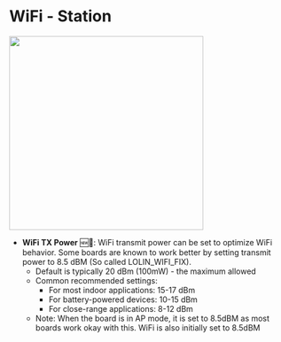 # WiFi - Station

<img width="350" src="https://github.com/user-attachments/assets/0be091ab-1bd6-46c9-a766-e8b6b4cbb616" />

* **WiFi TX Power** 🆕🌙: WiFi transmit power can be set to optimize WiFi behavior. Some boards are known to work better by setting transmit power to 8.5 dBM (So called LOLIN_WIFI_FIX).
    * Default is typically 20 dBm (100mW) - the maximum allowed
    * Common recommended settings:
	    * For most indoor applications: 15-17 dBm
	    * For battery-powered devices: 10-15 dBm
	    * For close-range applications: 8-12 dBm
    * Note: When the board is in AP mode, it is set to 8.5dBM as most boards work okay with this. WiFi is also initially set to 8.5dBM